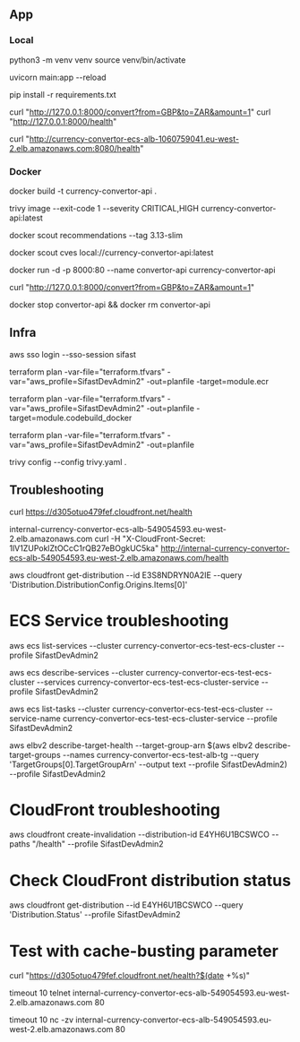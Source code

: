 ## App

### Local

python3 -m venv venv
source venv/bin/activate

uvicorn main:app --reload

pip install -r requirements.txt

curl "http://127.0.0.1:8000/convert?from=GBP&to=ZAR&amount=1"
curl "http://127.0.0.1:8000/health"

curl "http://currency-convertor-ecs-alb-1060759041.eu-west-2.elb.amazonaws.com:8080/health"

### Docker

docker build -t currency-convertor-api .

trivy image --exit-code 1 --severity CRITICAL,HIGH currency-convertor-api:latest

docker scout recommendations --tag 3.13-slim

docker scout cves local://currency-convertor-api:latest

docker run -d -p 8000:80 --name convertor-api currency-convertor-api

curl "http://127.0.0.1:8000/convert?from=GBP&to=ZAR&amount=1"

docker stop convertor-api && docker rm convertor-api

## Infra

aws sso login --sso-session sifast

terraform plan -var-file="terraform.tfvars" -var="aws_profile=SifastDevAdmin2" -out=planfile -target=module.ecr

terraform plan -var-file="terraform.tfvars" -var="aws_profile=SifastDevAdmin2" -out=planfile -target=module.codebuild_docker

terraform plan -var-file="terraform.tfvars" -var="aws_profile=SifastDevAdmin2" -out=planfile

trivy config --config trivy.yaml .

## Troubleshooting

curl https://d305otuo479fef.cloudfront.net/health

internal-currency-convertor-ecs-alb-549054593.eu-west-2.elb.amazonaws.com
curl -H "X-CloudFront-Secret: 1lV1ZUPoklZtOCcC1rQB27eBOgkUC5ka" http://internal-currency-convertor-ecs-alb-549054593.eu-west-2.elb.amazonaws.com/health

aws cloudfront get-distribution --id E3S8NDRYN0A2IE --query 'Distribution.DistributionConfig.Origins.Items[0]'

# ECS Service troubleshooting

aws ecs list-services --cluster currency-convertor-ecs-test-ecs-cluster --profile SifastDevAdmin2

aws ecs describe-services --cluster currency-convertor-ecs-test-ecs-cluster --services currency-convertor-ecs-test-ecs-cluster-service --profile SifastDevAdmin2

aws ecs list-tasks --cluster currency-convertor-ecs-test-ecs-cluster --service-name currency-convertor-ecs-test-ecs-cluster-service --profile SifastDevAdmin2

aws elbv2 describe-target-health --target-group-arn $(aws elbv2 describe-target-groups --names currency-convertor-ecs-test-alb-tg --query 'TargetGroups[0].TargetGroupArn' --output text --profile SifastDevAdmin2) --profile SifastDevAdmin2

# CloudFront troubleshooting

aws cloudfront create-invalidation --distribution-id E4YH6U1BCSWCO --paths "/health" --profile SifastDevAdmin2

# Check CloudFront distribution status

aws cloudfront get-distribution --id E4YH6U1BCSWCO --query 'Distribution.Status' --profile SifastDevAdmin2

# Test with cache-busting parameter

curl "https://d305otuo479fef.cloudfront.net/health?$(date +%s)"

timeout 10 telnet internal-currency-convertor-ecs-alb-549054593.eu-west-2.elb.amazonaws.com 80

timeout 10 nc -zv internal-currency-convertor-ecs-alb-549054593.eu-west-2.elb.amazonaws.com 80
